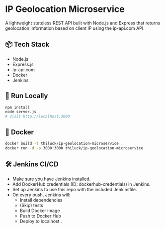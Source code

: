 # IP Geolocation Microservice

A lightweight stateless REST API built with Node.js and Express that returns geolocation information based on client IP using the ip-api.com API.

## 📦 Tech Stack
- Node.js
- Express.js
- ip-api.com
- Docker
- Jenkins

## 🚀 Run Locally
```bash
npm install
node server.js
# Visit http://localhost:3000
```

## 🐳 Docker
```bash
docker build -t thiluck/ip-geolocation-microservice .
docker run -d -p 3000:3000 thiluck/ip-geolocation-microservice
```

## 🛠 Jenkins CI/CD
- Make sure you have Jenkins installed.
- Add DockerHub credentials (ID: dockerhub-credentials) in Jenkins.
- Set up Jenkins to use this repo with the included Jenkinsfile.
- On every push, Jenkins will:
  - Install dependencies
  - (Skip) tests
  - Build Docker image
  - Push to Docker Hub
  - Deploy to localhost .
